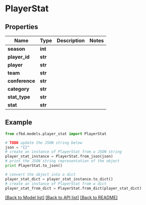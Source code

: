 # PlayerStat


## Properties
Name | Type | Description | Notes
------------ | ------------- | ------------- | -------------
**season** | **int** |  | 
**player_id** | **str** |  | 
**player** | **str** |  | 
**team** | **str** |  | 
**conference** | **str** |  | 
**category** | **str** |  | 
**stat_type** | **str** |  | 
**stat** | **str** |  | 

## Example

```python
from cfbd.models.player_stat import PlayerStat

# TODO update the JSON string below
json = "{}"
# create an instance of PlayerStat from a JSON string
player_stat_instance = PlayerStat.from_json(json)
# print the JSON string representation of the object
print PlayerStat.to_json()

# convert the object into a dict
player_stat_dict = player_stat_instance.to_dict()
# create an instance of PlayerStat from a dict
player_stat_from_dict = PlayerStat.from_dict(player_stat_dict)
```
[[Back to Model list]](../README.md#documentation-for-models) [[Back to API list]](../README.md#documentation-for-api-endpoints) [[Back to README]](../README.md)


